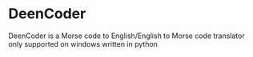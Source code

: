 # DeenCoder
DeenCoder is a Morse code to English/English to Morse code translator only supported on windows written in python 
